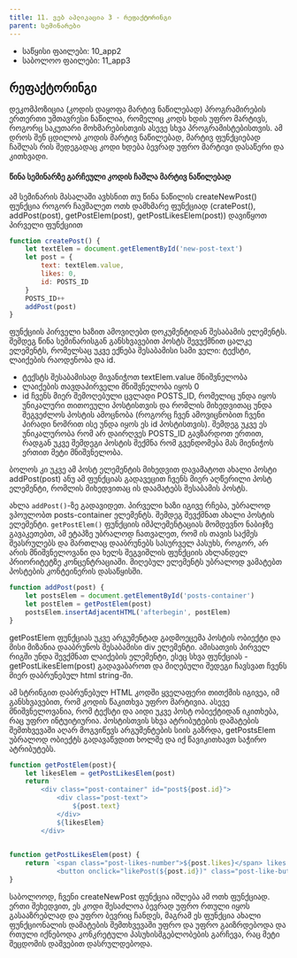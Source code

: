 ```yaml
---
title: 11. ვებ აპლიკაცია 3 - რეფაქტორინგი
parent: სემინარები
---
```



- საწყისი ფაილები: 10_app2
- საბოლოო ფაილები: 11_app3

## რეფაქტორინგი
დეკომპოზიცია (კოდის დაყოფა მარტივ ნაწილებად) პროგრამირების ერთერთი უმთავრესი ნაწილია, რომელიც კოდს ხდის უფრო მარტივს, როგორც საკუთარი მოხმარებისთვის ასევე სხვა პროგრამისტებისთვის. ამ დროს შენ ცდილობ კოდის მარტივ ნაწილებად, მარტივ ფუნქციებად ჩაშლას რის შედეგადაც კოდი ხდება ბევრად უფრო მარტივი დასაწერი და კითხვადი.

#### წინა სემინარზე გარჩეული კოდის ჩაშლა მარტივ ნაწილებად
ამ სემინარის მასალაში ავხსნით თუ წინა ნაწილის createNewPost() ფუნქცია როგორ ჩავშალეთ ოთხ დამხმარე ფუნქციად (cratePost(), addPost(post), getPostElem(post), getPostLikesElem(post))
დავიწყოთ პირველი ფუნქციით
```js
function createPost() {
	let textElem = document.getElementById('new-post-text')
	let post = {
		text: textElem.value,
		likes: 0,
		id: POSTS_ID
	}
	POSTS_ID++
	addPost(post)
}
```
ფუნქციის პირველი ხაზით ამოვიღებთ დოკუმენტიდან შესაბამის ელემენტს. შემდეგ წინა სემინარისგან განსხვავებით პოსტს შევუქმნით ცალკე ელემენტს, რომელსაც უკვე ექნება შესაბამისი სამი ველი: ტექსტი, ლაიქების რაოდენობა და id. 
- ტექსტს შესაბამისად მივანიჭოთ textElem.value მნიშვნელობა
- ლაიქების თავდაპირველი მნიშვნელობა იყოს 0
- id ჩვენს მიერ შემოღებული ცვლადი POSTS_ID, რომელიც უნდა იყოს უნიკალური თითოეული პოსტისთვის და რომლის მიხედვითაც უნდა შეგვეძლოს პოსტის ამოცნობა (როგორც ჩვენ ამოვიცნობით ჩვენი პირადი ნომრით ისე უნდა იყოს ეს id პოსტისთვის). შემდეგ უკვე ეს უნიკალურობა რომ არ დაირღვეს POSTS_ID გავზარდოთ ერთით, რადგან უკვე შემდეგი პოსტის შექმნა რომ გვენდომება მას მიენიჭოს ერთით მეტი მნიშვნელობა. 

ბოლოს კი უკვე ამ პოსტ ელემენტის მიხედვით დავამატოთ ახალი პოსტი addPost(post) ანუ ამ ფუნქციას გადავეცით ჩვენს მიერ აღწერილი პოსტ ელემენტი, რომლის მიხედვითაც ის დაამატებს შესაბამის პოსტს.

ახლა `addPost()`-ზე გადავიდეთ. პირველი ხაზი იგივე რჩება, უბრალოდ ვპოულობთ posts-container ელემენტს. შემდეგ შევქმნათ ახალი პოსტის ელემენტი. `getPostElem()` ფუნქციის იმპლემენტაციას მომდევნო ნაბიჯზე გავაკეთებთ, ამ ეტაპზე უბრალოდ ჩათვალეთ, რომ ის თავის საქმეს შეასრულებს და მართლაც დააბრუნებს სასურველ პასუხს, როგორ, არ არის მნიშვნელოვანი და ხელს შეგვიშლის ფუნქციის ახლანდელ პრიორიტეტზე კონცენტრაციაში. მიღებულ ელემენტს უბრალოდ ვამატებთ პოსტების კონტეინერის დასაწყისში.
```js
function addPost(post) {
	let postsElem = document.getElementById('posts-container')
	let postElem = getPostElem(post)
	postsElem.insertAdjacentHTML('afterbegin', postElem)
}
```

getPostElem ფუნქციას უკვე არგუმენტად გადმოეცემა პოსტის ობიექტი და მისი მიზანია დააბრუნოს შესაბამისი div ელემენტი. ამისათვის პირველ რიგში უნდა შევქმნათ ლაიქების ელემენტი, ესეც სხვა ფუნქციას - getPostLikesElem(post) გადავაბაროთ და მიღებული შედეგი ჩავსვათ ჩვენს მიერ დაბრუნებულ html string-ში. 

ამ სტრინგით დაბრუნებულ HTML კოდში ყველაფერი თითქმის იგივეა, იმ განსხვავებით, რომ კოდის წაკითხვა უფრო მარტივია. ასევე მნიშვნელოვანია, რომ ტექსტი და აიდი უკვე პოსტ ობიექტიდან იკითხება, რაც უფრო ინტუიტიურია. პოსტისთვის სხვა ატრიბუტების დამატების შემთხვევაში აღარ მოგვიწევს არგუმენტების სიის გაზრდა, getPostsElem უბრალოდ ობიექტს გადავაწვდით ხოლმე და იქ წავიკითხავთ საჭირო ატრიბუტებს.

```js
function getPostElem(post){ 
	let likesElem = getPostLikesElem(post)
	return `
		<div class="post-container" id="post${post.id}">
			<div class="post-text">
				${post.text}
			</div>
			${likesElem}
		</div>
	
```

```js
function getPostLikesElem(post) {
	return `<span class="post-likes-number">${post.likes}</span> likes
			<button onclick="likePost(${post.id})" class="post-like-button">like</button>`
}
```

საბოლოოდ, ჩვენი createNewPost ფუნქცია იშლება ამ ოთხ ფუნქციად. ერთი შეხედვით, ეს კოდი შესაძლოა ბევრად უფრო რთული იყოს გასააზრებლად და უფრო ბევრიც ჩანდეს, მაგრამ ეს ფუნქცია ახალი ფუნქციონალის დამატების შემთხვევაში უფრო და უფრო გაიზრდებოდა და რთული იქნებოდა კონკრეტული პასუხისმგებლობების გარჩევა, რაც მეტი შეცდომის დაშვებით დასრულდებოდა.


